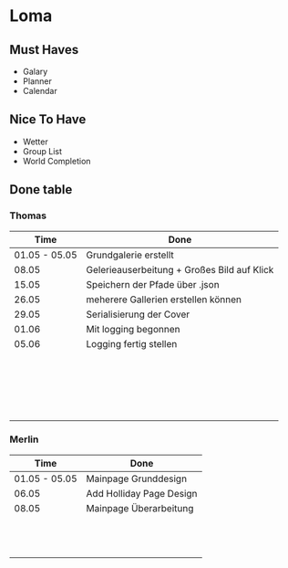 # Loma

## Must Haves

- Galary
- Planner
- Calendar

## Nice To Have

- Wetter
- Group List
- World Completion

## Done table

### Thomas

|     Time | Done     |
|----------|----------|
| 01.05 - 05.05|  Grundgalerie erstellt        |
| 08.05 | Gelerieauserbeitung + Großes Bild auf Klick         |
| 15.05 | Speichern der Pfade über .json |
| 26.05| meherere Gallerien erstellen können|
| 29.05| Serialisierung der Cover          |
|01.06| Mit logging begonnen |
| 05.06| Logging fertig stellen |
|          |          |
|          |          |
|          |          |
|          |          |
|          |          |
|          |          |
|          |          |
|          |          |
|          |          |
|          |          |
|          |          |
|          |          |
|          |          |
|          |          |
|          |          |
|          |          |
|          |          |
|          |          |
|          |          |
|          |          |

### Merlin

|     Time | Done     |
|----------|----------|
| 01.05 - 05.05 | Mainpage Grunddesign         |
| 06.05 |   Add Holliday Page Design       |
| 08.05 |   Mainpage Überarbeitung   |
|          |          |
|          |          |
|          |          |
|          |          |
|          |          |
|          |          |
|          |          |
|          |          |
|          |          |
|          |          |
|          |          |
|          |          |
